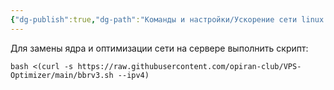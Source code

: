 ```yaml
---
{"dg-publish":true,"dg-path":"Команды и настройки/Ускорение сети linux (замена ядра).md","permalink":"/komandy-i-nastrojki/uskorenie-seti-linux-zamena-yadra/","tags":[""],"updated":"2025-05-13T01:42:28+03:00"}
---
```


Для замены ядра и оптимизации сети на сервере выполнить скрипт:
```shell
bash <(curl -s https://raw.githubusercontent.com/opiran-club/VPS-Optimizer/main/bbrv3.sh --ipv4)
```
